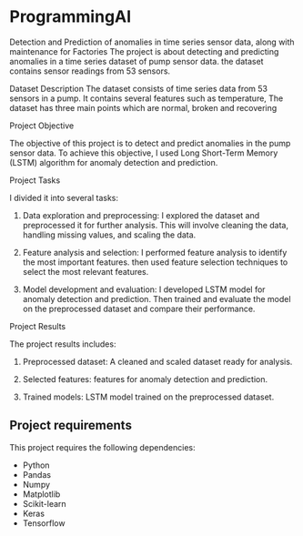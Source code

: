 # ProgrammingAI
Detection and Prediction of anomalies in time series sensor data, along with maintenance for Factories
The project is about detecting and predicting anomalies in a time series dataset of pump sensor data. the dataset contains sensor readings from 53 sensors.

Dataset Description
The dataset consists of time series data from 53 sensors in a pump. It contains several features such as temperature, The dataset has three main points which are normal, broken and recovering

Project Objective

The objective of this project is to detect and predict anomalies in the pump sensor data. To achieve this objective, I used Long Short-Term Memory (LSTM) algorithm for anomaly detection and prediction.

Project Tasks

I divided it into several tasks:

1. Data exploration and preprocessing: I explored the dataset and preprocessed it for further analysis. This will involve cleaning the data, handling missing values, and scaling the data.

2. Feature analysis and selection: I performed feature analysis to identify the most important features. then used feature selection techniques to select the most relevant features.

3. Model development and evaluation: I developed  LSTM model for anomaly detection and prediction. Then trained and evaluate the model on the preprocessed dataset and compare their performance.

Project Results

The project results includes:

1. Preprocessed dataset: A cleaned and scaled dataset ready for analysis.

2. Selected features: features for anomaly detection and prediction.

3. Trained models: LSTM model trained on the preprocessed dataset.

## Project requirements
This project requires the following dependencies:

- Python
- Pandas
- Numpy
- Matplotlib
- Scikit-learn
- Keras
- Tensorflow

